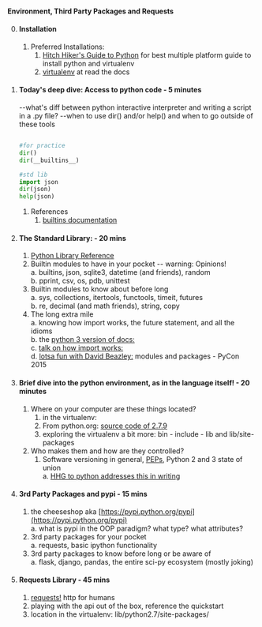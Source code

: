 

#### Environment, Third Party Packages and Requests

0. #### Installation    
    1. Preferred Installations:    
        1. [Hitch Hiker's Guide to Python](http://docs.python-guide.org/) for best multiple platform guide to install python and virtualenv        
        2. [virtualenv](https://virtualenv.pypa.io/en/latest/) at read the docs    


1. #### Today's deep dive: Access to python code - 5 minutes    
    
    --what's diff between python interactive interpreter and writing a script in a .py file? 
    --when to use dir() and/or help() and when to go outside of these tools    

    ```python

    #for practice
    dir()
    dir(__builtins__)

    #std lib
    import json
    dir(json)
    help(json)

    ```

    1. References     
        1. [builtins documentation](https://docs.python.org/2/library/functions.html)    

2. #### The Standard Library: - 20 mins    
    1. [Python Library Reference](https://docs.python.org/2/library/index.html)    
    2. Builtin modules to have in your pocket  --   warning: Opinions!    
        a. builtins, json, sqlite3, datetime (and friends), random        
        b. pprint, csv, os, pdb, unittest    
    3. Builtin modules to know about before long    
        a. sys, collections, itertools, functools, timeit, futures        
        b. re, decimal (and math friends), string, copy     
    4. The long extra mile    
        a. knowing how import works, the future statement, and all the idioms    
        b. the [python 3 version of docs:](https://docs.python.org/3/reference/import.html)    
        c. [talk on how import works:](http://pyvideo.org/video/1707/how-import-works)    
        d. [lotsa fun with David Beazley:](http://pyvideo.org/video/3387/modules-and-packages-live-and-let-die) modules and packages - PyCon 2015    

    

3. #### Brief dive into the python environment, as in the language itself! - 20 minutes       
    1. Where on your computer are these things located?     
        1. in the virtualenv:      
        2. From python.org: [source code of 2.7.9](https://www.python.org/downloads/release/python-279/)    
        3. exploring the virtualenv a bit more: bin - include - lib and lib/site-packages    
    3. Who makes them and how are they controlled?    
        1. Software versioning in general, [PEPs](https://www.python.org/dev/peps/), Python 2 and 3 state of union    
            a. [HHG to python addresses this in writing](http://docs.python-guide.org/en/latest/starting/which-python/#the-state-of-python-2-vs-3)     


4. #### 3rd Party Packages and pypi - 15 mins    
    1. the cheeseshop aka [https://pypi.python.org/pypi](https://pypi.python.org/pypi)    
        a. what is pypi in the OOP paradigm? what type? what attributes?      
    2. 3rd party packages for your pocket    
        a. requests, basic ipython functionality     
    3. 3rd party packages to know before long or be aware of    
        a. flask, django, pandas, the entire sci-py ecosystem (mostly joking)    


5. #### Requests Library - 45 mins    
    1. [requests!](http://docs.python-requests.org/) http for humans    
    2. playing with the api out of the box, reference the quickstart         
    3. location in the virtualenv:    lib/python2.7/site-packages/     

        
